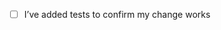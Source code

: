 <!-- Please provide a brief summary of your changes. -->
<!-- Link to an open issue for more information (if applicable). -->
<!-- How to link to issues: https://help.github.com/en/articles/autolinked-references-and-urls -->


<!-- Please ensure you’ve done all of these things (if applicable). -->
<!-- You can replace the `[ ]` with `[x]` to mark each task as done. -->
- [ ] I’ve added tests to confirm my change works
